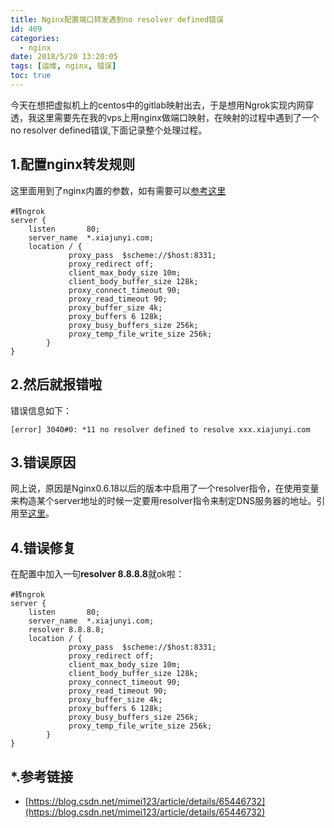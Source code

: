 ```yaml
---
title: Nginx配置端口转发遇到no resolver defined错误
id: 409
categories:
  - nginx
date: 2018/5/20 13:20:05    
tags: [运维, nginx, 错误]
toc: true
---
```


今天在想把虚拟机上的centos中的gitlab映射出去，于是想用Ngrok实现内网穿透，我这里需要先在我的vps上用nginx做端口映射，在映射的过程中遇到了一个no resolver defined错误,下面记录整个处理过程。

<!--more-->

## 1.配置nginx转发规则
这里面用到了nginx内置的参数，如有需要可以[参考这里](https://www.xiajunyi.com/pages/p39.html)
```text 
#转ngrok
server {
    listen       80;
    server_name  *.xiajunyi.com;
    location / {
             proxy_pass  $scheme://$host:8331;
             proxy_redirect off;
             client_max_body_size 10m;
             client_body_buffer_size 128k;
             proxy_connect_timeout 90;
             proxy_read_timeout 90;
             proxy_buffer_size 4k;
             proxy_buffers 6 128k;
             proxy_busy_buffers_size 256k;
             proxy_temp_file_write_size 256k;
        }
}
```

## 2.然后就报错啦 
错误信息如下：
```text 
[error] 3040#0: *11 no resolver defined to resolve xxx.xiajunyi.com
```

## 3.错误原因
网上说，原因是Nginx0.6.18以后的版本中启用了一个resolver指令，在使用变量来构造某个server地址的时候一定要用resolver指令来制定DNS服务器的地址。引用至[这里](https://blog.csdn.net/mimei123/article/details/65446732)。

## 4.错误修复
在配置中加入一句**resolver 8.8.8.8**就ok啦：
``` text  
#转ngrok
server {
    listen       80;
    server_name  *.xiajunyi.com;
    resolver 8.8.8.8;
    location / {
             proxy_pass  $scheme://$host:8331;
             proxy_redirect off;
             client_max_body_size 10m;
             client_body_buffer_size 128k;
             proxy_connect_timeout 90;
             proxy_read_timeout 90;
             proxy_buffer_size 4k;
             proxy_buffers 6 128k;
             proxy_busy_buffers_size 256k;
             proxy_temp_file_write_size 256k;
        }
}
```


## *.参考链接 
+ [https://blog.csdn.net/mimei123/article/details/65446732](https://blog.csdn.net/mimei123/article/details/65446732)